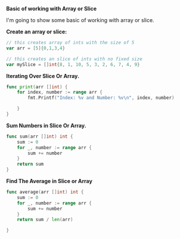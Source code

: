 **Basic of working with Array or Slice**

I'm going to show some basic of working with array or slice.

**Create an array or slice:**

```go
// this creates array of ints with the size of 5
var arr = [5]{0,1,3,4}

// this creates an slice of ints with no fixed size
var mySlice = []int{8, 1, 10, 5, 3, 2, 6, 7, 4, 9}
```

**Iterating Over Slice Or Array.**

```go
func print(arr []int) {
	for index, number := range arr {
		fmt.Printf("Index: %v and Number: %v\n", index, number)

	}
}
```

**Sum Numbers in Slice Or Array.**
```go
func sum(arr []int) int {
	sum := 0
	for _, number := range arr {
		sum += number
	}
	return sum
}
```

**Find The Average in Slice or Array**
```go
func average(arr []int) int {
	sum := 0
	for _, number := range arr {
		sum += number
	}
	return sum / len(arr)

}
```